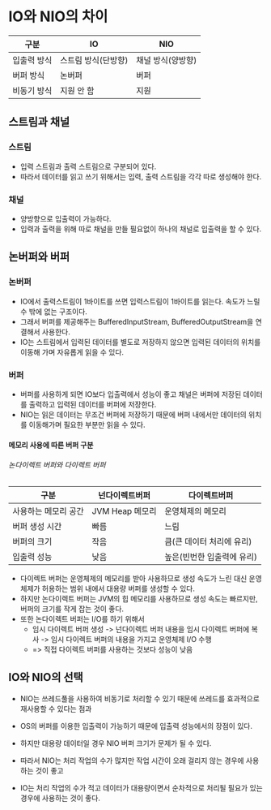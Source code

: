 # IO와 NIO의 차이

|구분|IO|NIO|
|------|---|---|
|입출력 방식|스트림 방식(단방향)|채널 방식(양방향)|
|버퍼 방식|논버퍼|버퍼|
|비동기 방식|지원 안 함|지원|

## 스트림과 채널
### 스트림
- 입력 스트림과 출력 스트림으로 구분되어 있다.
- 따라서 데이터를 읽고 쓰기 위해서는 입력, 출력 스트림을 각각 따로 생성해야 한다.

### 채널
- 양방향으로 입출력이 가능하다. 
- 입력과 출력을 위해 따로 채널을 만들 필요없이 하나의 채널로 입출력을 할 수 있다.

## 논버퍼와 버퍼
### 논버퍼 
- IO에서 출력스트림이 1바이트를 쓰면 입력스트림이 1바이트를 읽는다. 속도가 느릴 수 밖에 없는 구조이다.
- 그래서 버퍼를 제공해주는 BufferedInputStream, BufferedOutputStream을 연결해서 사용한다.
- IO는 스트림에서 입력된 데이터를 별도로 저장하지 않으면 입력된 데이터의 위치를 이동해 가며 자유롭게 읽을 수 있다.

### 버퍼 
- 버퍼를 사용하게 되면 IO보다 입출력에서 성능이 좋고 채널은 버퍼에 저장된 데이터를 출력하고 입력된 데이터를 버퍼에 저장한다.
- NIO는 읽은 데이터는 무조건 버퍼에 저장하기 때문에 버퍼 내에서만 데이터의 위치를 이동해가며 필요한 부분만 읽을 수 있다.
#### 메모리 사용에 따른 버퍼 구분
###### 논다이렉트 버퍼와 다이렉트 버퍼
|구분|넌다이렉트버퍼|다이렉트버퍼|
|---|---|---|
|사용하는 메모리 공간|JVM Heap 메모리|운영체제의 메모리|
|버퍼 생성 시간|빠름|느림|
|버퍼의 크기|작음|큼(큰 데이터 처리에 유리)|
|입출력 성능|낮음|높은(빈번한 입출력에 유리)|
- 다이렉트 버퍼는 운영체제의 메모리를 받아 사용하므로 생성 속도가 느린 대신 운영체제가 허용하는 범위 내에서 대용량 버퍼를 생성할 수 있다.
- 하지만 논다이렉트 버퍼는 JVM의 힙 메모리를 사용하므로 생성 속도는 빠르지만, 버퍼의 크기를 작게 잡는 것이 좋다.
- 또한 논다이렉트 버퍼는 I/O를 하기 위해서
    - 임시 다이렉트 버퍼 생성 -> 넌다이렉트 버퍼 내용을 임시 다이렉트 버퍼에 복사 -> 임시 다이렉트 버퍼의 내용을 가지고 운영체제 I/O 수행
    - => 직접 다이렉트 버퍼를 사용하는 것보다 성능이 낮음


## IO와 NIO의 선택
- NIO는 쓰레드풀을 사용하여 비동기로 처리할 수 있기 때문에 쓰레드를 효과적으로 재사용할 수 있다는 점과
- OS의 버퍼를 이용한 입출력이 가능하기 때문에 입출력 성능에서의 장점이 있다.
- 하지만 대용량 데이터일 경우 NIO 버퍼 크기가 문제가 될 수 있다.

- 따라서 NIO는 처리 작업의 수가 많지만 작업 시간이 오래 걸리지 않는 경우에 사용하는 것이 좋고
- IO는 처리 작업의 수가 적고 데이터가 대용량이면서 순차적으로 처리될 필요가 있는 경우에 사용하는 것이 좋다.